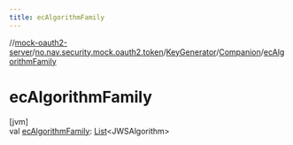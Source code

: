 ```yaml
---
title: ecAlgorithmFamily
---
```

//[mock-oauth2-server](../../../../index.html)/[no.nav.security.mock.oauth2.token](../../index.html)/[KeyGenerator](../index.html)/[Companion](index.html)/[ecAlgorithmFamily](ec-algorithm-family.html)



# ecAlgorithmFamily



[jvm]\
val [ecAlgorithmFamily](ec-algorithm-family.html): [List](https://kotlinlang.org/api/latest/jvm/stdlib/kotlin.collections/-list/index.html)&lt;JWSAlgorithm&gt;




